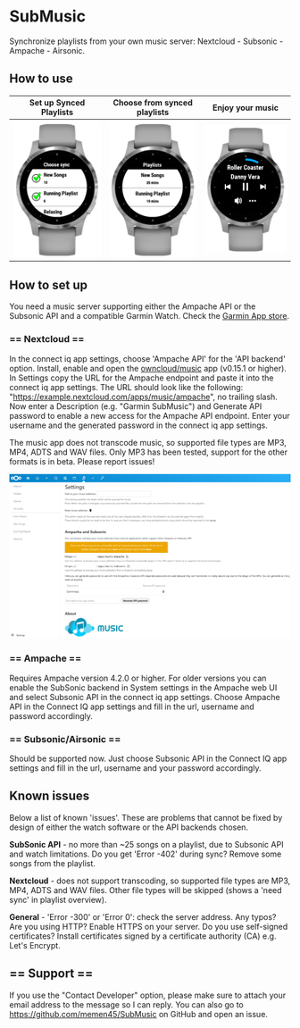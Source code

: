 # SubMusic
Synchronize playlists from your own music server: Nextcloud - Subsonic - Ampache - Airsonic.

## How to use

Set up Synced Playlists    |  Choose from synced playlists | Enjoy your music 
:-------------------------:|:-------------------------:|:-------------------------:
![](images/ConfigureSyncVIew.png) | ![](images/ChoosePlaybackView.png) | ![](images/PlaybackView.png)

## How to set up
You need a music server supporting either the Ampache API or the Subsonic API and a compatible Garmin Watch. Check the [Garmin App store](https://apps.garmin.com/en-US/apps/600bd75f-6ccf-4ca5-bc7a-0a4fcfdcf794).

### == Nextcloud ==

In the connect iq app settings, choose 'Ampache API' for the 'API backend' option. Install, enable and open the [owncloud/music](https://apps.nextcloud.com/apps/music) app (v0.15.1 or higher). In Settings copy the URL for the Ampache endpoint and paste it into the connect iq app settings. The URL should look like the following: "https://example.nextcloud.com/apps/music/ampache", no trailing slash. Now enter a Description (e.g. "Garmin SubMusic") and Generate API password to enable a new access for the Ampache API endpoint. Enter your username and the generated password in the connect iq app settings.

The music app does not transcode music, so supported file types are MP3, MP4, ADTS and WAV files. Only MP3 has been tested, support for the other formats is in beta. Please report issues!

![](images/NextcloudView.png)

### == Ampache ==

Requires Ampache version 4.2.0 or higher. For older versions you can enable the SubSonic backend in System settings in the Ampache web UI and select Subsonic API in the connect iq app settings. Choose Ampache API in the Connect IQ app settings and fill in the url, username and password accordingly.

### == Subsonic/Airsonic ==

Should be supported now. Just choose Subsonic API in the Connect IQ app settings and fill in the url, username and your password accordingly.

## Known issues 
Below a list of known 'issues'. These are problems that cannot be fixed by design of either the watch software or the API backends chosen.

**SubSonic API** - no more than ~25 songs on a playlist, due to Subsonic API and watch limitations. Do you get 'Error -402' during sync? Remove some songs from the playlist.

**Nextcloud** - does not support transcoding, so supported file types are MP3, MP4, ADTS and WAV files. Other file types will be skipped (shows a 'need sync' in playlist overview).

**General** - 'Error -300' or 'Error 0': check the server address. Any typos? Are you using HTTP? Enable HTTPS on your server. Do you use self-signed certificates? Install certificates signed by a certificate authority (CA) e.g. Let's Encrypt. 

## == Support ==

If you use the "Contact Developer" option, please make sure to attach your email address to the message so I can reply. You can also go to https://github.com/memen45/SubMusic on GitHub and open an issue.
